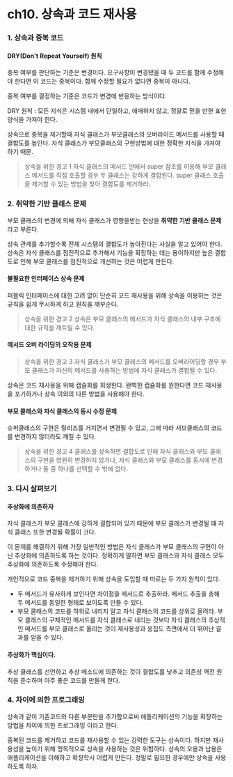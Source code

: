 # ch10. 상속과 코드 재사용

### 1. 상속과 중복 코드

#### DRY\(Don't Repeat Yourself\) 원칙

중복 여부를 판단하는 기준은 변경이다. 요구사항이 변경됐을 때 두 코드를 함께 수정해야 한다면 이 코드는 중복이다. 함께 수정할 필요가 없다면 중복이 아니다.

중복 여부를 결정하는 기준은 코드가 변경에 반응하는 방식이다.

DRY 원칙 : 모든 지식은 시스템 내에서 단일하고, 애매하지 않고, 정말로 믿을 만한 표현 양식을 가져야 한다.

상속으로 중복을 제거할때 자식 클래스가 부모클래스의 오버라이드 메서드를 사용할 때 결합도를 높인다. 자식 클래스가 부모클래스의 구현방법에 대한 정확한 지식을 가져야 하기 때문.

> 상속을 위한 경고 1 자식 클래스의 메서드 안에서 super 참조를 이용해 부모 클래스 메서드를 직접 호출할 경우 두 클래스는 강하게 결합된다. super 클래스 호출을 제거할 수 있는 방법을 찾아 결합도를 제거하라.

### 2. 취약한 기반 클래스 문제

부모 클래스의 변경에 의해 자식 클래스가 영향을받는 현상을 **취약한 기반 클래스 문제**라고 부른다.

상속 관계를 추가할수록 전체 시스템의 결합도가 높아진다는 사실을 알고 있어야 한다. 상속은 자식 클래스를 점진적으로 추가해서 기능을 확장하는 데는 용이하지만 높은 결합도로 인해 부모 클래스를 점진적으로 개선하는 것은 어렵게 만든다.

#### 불필요한 인터페이스 상속 문제

퍼블릭 인터페이스에 대한 고려 없이 단순히 코드 재사용을 위해 상속을 이용하는 것은 규칙을 쉽게 무시하게 하고 원칙을 꺠부순다.

> 상속을 위한 경고 2 상속은 부모 클래스의 메서드가 자식 클래스의 내부 구조에 대한 규칙을 깨트릴 수 있다.

#### 메서드 오버 라이딩의 오작용 문제

> 상속을 위한 경고 3 자식 클래스가 부모 클래스의 메서드를 오버라이딩할 경우 부모 클래스가 자신의 메서드를 사용하는 방법에 자식 클래스가 결합될 수 있다.

상속은 코드 재사용을 위해 캡슐화를 희생한다. 완벽한 캡슐화를 원한다면 코드 재사용을 포기하거나 상속 이외의 다른 방법을 사용해야 한다.

#### 부모 클래스와 자식 클래스의 동시 수정 문제

슈퍼클래스의 구현은 릴리즈를 거치면서 변경될 수 있고, 그에 따라 서브클래스의 코드를 변경하지 않더라도 깨질 수 있다.

> 상속을 위한 경고 4 클래스를 상속하면 결합도로 인해 자식 클래스와 부모 클래스의 구현을 영원히 변경하지 않거나, 자식 클래스와 부모 클래스를 동시에 변경하거나 둘 중 하나를 선택할 수 밖에 없다.

### 3. 다시 살펴보기

#### 추상화에 의존하자

자식 클래스가 부모 클래스에 강하게 결합되어 있기 때문에 부모 클래스가 변경될 떄 자식 클래스 또한 변경될 확률이 크다.

이 문제를 해결하기 위해 가장 일반적인 방법은 자식 클래스가 부모 클래스의 구현이 아닌 추상화에 의존하도록 하는 것이다. 정확하게 말하면 부모 클래스와 자식 클래스 모두 추상화에 의존하도록 수정해야 한다.

개인적으로 코드 중복을 제거하기 위해 상속을 도입할 때 따르는 두 가지 원칙이 있다.

* 두 메서드가 유사하게 보인다면 차이점을 메서드로 추출하라. 메서드 추출을 총해 두 메서드를 동일한 형태로 보이도록 만들 수 있다.
* 부모 클래스의 코드를 하위로 내리지 말고 자식 클래스의 코드를 상위로 올려라. 부모 클래스의 구체적인 메서드를 자식 클래스로 내리는 것보다 자식 클래스의 추상적인 메서드를 부모 클래스로 올리는 것이 재사용성과 응집도 측면에서 더 뛰어난 결과를 얻을 수 있다.

#### 추상화가 핵심이다.

추상 클래스를 선언하고 추상 메소드에 의존하는 것이 결합도를 낮추고 의존성 역전 원칙을 준수하며 아주 좋은 코드를 만들게 한다.

### 4. 차이에 의한 프로그래밍

상속과 같이 기존코드와 다른 부분만을 추가함으로써 애플리케이션의 기능을 확장하는 방법을 차이에 의한 프로그래밍 이라고 한다.

중복된 코드를 제거하고 코드를 재사용할 수 있는 강력한 도구는 상속이다. 하지만 재사용성을 높이기 위해 맹목적으로 상속을 사용하는 것은 위험하다. 상속의 오용과 남용은 애플리케이션을 이해하고 확장학시 어렵게 만든다. 정말로 필요한 경우에만 상속을 사용하도록 하자.

